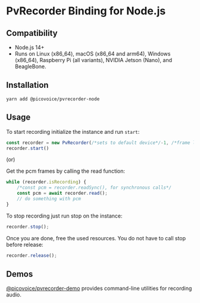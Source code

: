 # PvRecorder Binding for Node.js

## Compatibility

- Node.js 14+
- Runs on Linux (x86_64), macOS (x86_64 and arm64), Windows (x86_64), Raspberry Pi (all variants), NVIDIA Jetson (Nano), and BeagleBone.

## Installation

```console
yarn add @picovoice/pvrecorder-node
```

## Usage

To start recording initialize the instance and run `start`:

```javascript
const recorder = new PvRecorder(/*sets to default device*/-1, /*frame length*/ 512);
recorder.start()
```

(or)

Get the pcm frames by calling the read function:

```javascript
while (recorder.isRecording) {
    /*const pcm = recorder.readSync(), for synchronous calls*/
    const pcm = await recorder.read();
    // do something with pcm
}
```

To stop recording just run stop on the instance:

```javascript
recorder.stop();
```

Once you are done, free the used resources. You do not have to call stop before release:

```javascript
recorder.release();
```

## Demos

[@picovoice/pvrecorder-demo](https://www.npmjs.com/package/@picovoice/pvrecorder-demo) provides command-line utilities for recording audio.
